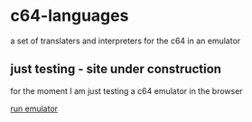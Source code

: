 # c64-languages
a set of translaters and interpreters for the c64 in an emulator

## just testing - site under construction
for the moment I am just testing a c64 emulator in the browser

[run emulator](https://vc64web.github.io/#kernal_rom_url=../rom/kernal')
